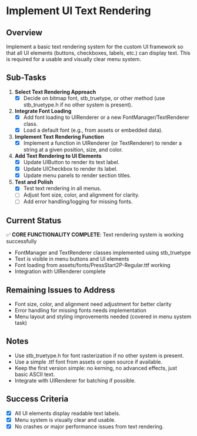# Implement UI Text Rendering

## Overview
Implement a basic text rendering system for the custom UI framework so that all UI elements (buttons, checkboxes, labels, etc.) can display text. This is required for a usable and visually clear menu system.

## Sub-Tasks

1. **Select Text Rendering Approach**
    - [x] Decide on bitmap font, stb_truetype, or other method (use stb_truetype.h if no other system is present).
2. **Integrate Font Loading**
    - [x] Add font loading to UIRenderer or a new FontManager/TextRenderer class.
    - [x] Load a default font (e.g., from assets or embedded data).
3. **Implement Text Rendering Function**
    - [x] Implement a function in UIRenderer (or TextRenderer) to render a string at a given position, size, and color.
4. **Add Text Rendering to UI Elements**
    - [x] Update UIButton to render its text label.
    - [x] Update UICheckbox to render its label.
    - [x] Update menu panels to render section titles.
5. **Test and Polish**
    - [x] Test text rendering in all menus.
    - [ ] Adjust font size, color, and alignment for clarity.
    - [ ] Add error handling/logging for missing fonts.

## Current Status
✅ **CORE FUNCTIONALITY COMPLETE**: Text rendering system is working successfully
- FontManager and TextRenderer classes implemented using stb_truetype
- Text is visible in menu buttons and UI elements
- Font loading from assets/fonts/PressStart2P-Regular.ttf working
- Integration with UIRenderer complete

## Remaining Issues to Address
- Font size, color, and alignment need adjustment for better clarity
- Error handling for missing fonts needs implementation
- Menu layout and styling improvements needed (covered in menu system task)

## Notes
- Use stb_truetype.h for font rasterization if no other system is present.
- Use a simple .ttf font from assets or open source if available.
- Keep the first version simple: no kerning, no advanced effects, just basic ASCII text.
- Integrate with UIRenderer for batching if possible.

## Success Criteria
- [x] All UI elements display readable text labels.
- [x] Menu system is visually clear and usable.
- [x] No crashes or major performance issues from text rendering.
